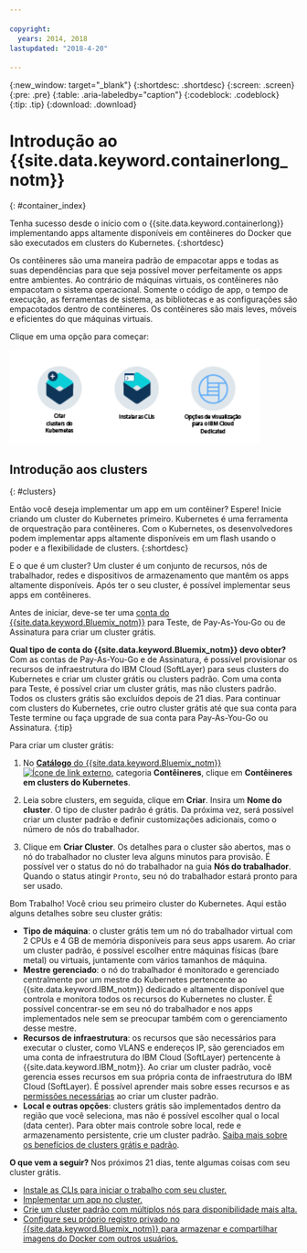 ```yaml
---

copyright:
  years: 2014, 2018
lastupdated: "2018-4-20"

---
```


{:new_window: target="_blank"}
{:shortdesc: .shortdesc}
{:screen: .screen}
{:pre: .pre}
{:table: .aria-labeledby="caption"}
{:codeblock: .codeblock}
{:tip: .tip}
{:download: .download}


# Introdução ao {{site.data.keyword.containerlong_notm}}
{: #container_index}

Tenha sucesso desde o início com o {{site.data.keyword.containerlong}} implementando apps altamente disponíveis em contêineres do Docker que são executados em clusters do Kubernetes.
{:shortdesc}

Os contêineres são uma maneira padrão de empacotar apps e todas as suas dependências para que seja possível mover perfeitamente os apps entre ambientes. Ao contrário de máquinas virtuais, os contêineres não empacotam o sistema operacional. Somente o código de app, o tempo de execução, as ferramentas de sistema, as bibliotecas e as configurações são empacotados dentro de contêineres. Os contêineres são mais leves, móveis e eficientes do que máquinas virtuais.


Clique em uma opção para começar:

<img usemap="#home_map" border="0" class="image" id="image_ztx_crb_f1b" src="images/cs_public_dedicated_options.png" width="440" alt="Clique em um ícone para iniciar rapidamente com o{{site.data.keyword.containershort_notm}}. Com o {{site.data.keyword.Bluemix_dedicated_notm}}, clique neste ícone para ver suas opções." style="width:440px;" />
<map name="home_map" id="home_map">
<area href="#clusters" alt="Introdução aos clusters do Kubernetes em{{site.data.keyword.Bluemix_notm}}" title="Introdução aos clusters do Kubernetes em{{site.data.keyword.Bluemix_notm}}" shape="rect" coords="-7, -8, 108, 211" />
<area href="cs_cli_install.html" alt="Instalar as CLIs." title="Instalar as CLIs." shape="rect" coords="155, -1, 289, 210" />
<area href="cs_dedicated.html#dedicated_environment" alt="{{site.data.keyword.Bluemix_dedicated_notm}} ambiente de nuvem" title="{{site.data.keyword.Bluemix_notm}} ambiente de nuvem" shape="rect" coords="326, -10, 448, 218" />
</map>


## Introdução aos clusters
{: #clusters}

Então você deseja implementar um app em um contêiner? Espere! Inicie criando um cluster do Kubernetes primeiro. Kubernetes é uma ferramenta de orquestração para contêineres. Com o Kubernetes, os desenvolvedores podem implementar apps altamente disponíveis em um flash usando o poder e a flexibilidade de clusters.
{:shortdesc}

E o que é um cluster? Um cluster é um conjunto de recursos, nós de trabalhador, redes e dispositivos de armazenamento que mantêm os apps altamente disponíveis. Após ter o seu cluster, é possível implementar seus apps em contêineres.

Antes de iniciar, deve-se ter uma [conta do {{site.data.keyword.Bluemix_notm}}](https://console.bluemix.net/registration/) para Teste, de Pay-As-You-Go ou de Assinatura para criar um cluster grátis.

**Qual tipo de conta do {{site.data.keyword.Bluemix_notm}} devo obter?** Com as contas de Pay-As-You-Go e de Assinatura, é possível provisionar os recursos de infraestrutura do IBM Cloud (SoftLayer) para seus clusters do Kubernetes e criar um cluster grátis ou clusters padrão. Com uma conta para Teste, é possível criar um cluster grátis, mas não clusters padrão. Todos os clusters grátis são excluídos depois de 21 dias. Para continuar com clusters do Kubernetes, crie outro cluster grátis até que sua conta para Teste termine ou faça upgrade de sua conta para Pay-As-You-Go ou Assinatura.
{:tip}

Para criar um cluster grátis:

1.  No [**Catálogo** do {{site.data.keyword.Bluemix_notm}} ![Ícone de link externo](../icons/launch-glyph.svg "Ícone de link externo")](https://console.bluemix.net/catalog/?category=containers), categoria **Contêineres**, clique em **Contêineres em clusters do Kubernetes**.

2.  Leia sobre clusters, em seguida, clique em **Criar**. Insira um **Nome do cluster**. O tipo de cluster padrão é grátis. Da próxima vez, será possível criar um cluster padrão e definir customizações adicionais, como o número de nós do trabalhador.

3.  Clique em **Criar Cluster**. Os detalhes para o cluster são abertos, mas o nó do trabalhador no cluster leva alguns minutos para
provisão. É possível ver o status do nó do trabalhador na guia **Nós do trabalhador**. Quando o status atingir `Pronto`, seu nó do trabalhador estará pronto para ser usado.

Bom Trabalho! Você criou seu primeiro cluster do Kubernetes. Aqui estão alguns detalhes sobre seu cluster grátis:

*   **Tipo de máquina**: o cluster grátis tem um nó do trabalhador virtual com 2 CPUs e 4 GB de memória disponíveis para seus apps usarem. Ao criar um cluster padrão, é possível escolher entre máquinas físicas (bare metal) ou virtuais, juntamente com vários tamanhos de máquina.
*   **Mestre gerenciado**: o nó do trabalhador é monitorado e gerenciado centralmente por um mestre do Kubernetes pertencente ao {{site.data.keyword.IBM_notm}} dedicado e altamente disponível que controla e monitora todos os recursos do Kubernetes no cluster. É possível concentrar-se em seu nó do trabalhador e nos apps implementados nele sem se preocupar também com o gerenciamento desse mestre.
*   **Recursos de infraestrutura**: os recursos que são necessários para executar o cluster, como VLANS e endereços IP, são gerenciados em uma conta de infraestrutura do IBM Cloud (SoftLayer) pertencente à {{site.data.keyword.IBM_notm}}. Ao criar um cluster padrão, você gerencia esses recursos em sua própria conta de infraestrutura do IBM Cloud (SoftLayer). É possível aprender mais sobre esses recursos e as [permissões necessárias](cs_users.html#infra_access) ao criar um cluster padrão.
*   **Local e outras opções**: clusters grátis são implementados dentro da região que você seleciona, mas não é possível escolher qual o local (data center). Para obter mais controle sobre local, rede e armazenamento persistente, crie um cluster padrão. [Saiba mais sobre os benefícios de clusters grátis e padrão](cs_why.html#cluster_types).


**O que vem a seguir?**
Nos próximos 21 dias, tente algumas coisas com seu cluster grátis.

* [Instale as CLIs para iniciar o trabalho com seu cluster.](cs_cli_install.html#cs_cli_install)
* [Implementar um app no cluster.](cs_app.html#app_cli)
* [Crie um cluster padrão com múltiplos
nós para disponibilidade mais alta.](cs_clusters.html#clusters_ui)
* [Configure seu próprio registro privado no {{site.data.keyword.Bluemix_notm}} para armazenar e compartilhar imagens do Docker com outros usuários.](/docs/services/Registry/index.html)

